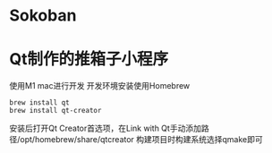 Sokoban
===
# Qt制作的推箱子小程序
使用M1 mac进行开发
开发环境安装使用Homebrew
```shell
brew install qt
brew install qt-creator
```
安装后打开Qt Creator首选项，在Link with Qt手动添加路径/opt/homebrew/share/qtcreator
构建项目时构建系统选择qmake即可
